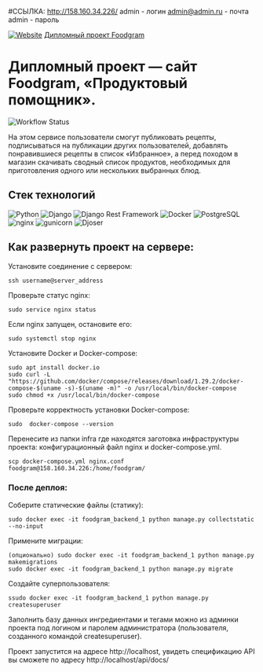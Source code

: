 #ССЫЛКА: http://158.160.34.226/
admin - логин 
admin@admin.ru - почта 
admin - пароль 

[![Website](https://img.shields.io/website?url=http%3A%2F%2F158.160.34.226)](http://158.160.34.226) [Дипломный проект Foodgram](http://158.160.34.226/ "Foodgram Продуктовый помощник") 
# Дипломный проект — сайт Foodgram, «Продуктовый помощник».
![Workflow Status](https://github.com/YuraKvaskov/foodgram-project-react/actions/workflows/foodgram.yml/badge.svg)

На этом сервисе пользователи смогут публиковать рецепты, подписываться на публикации других пользователей, добавлять понравившиеся рецепты в список «Избранное», а перед походом в магазин скачивать сводный список продуктов, необходимых для приготовления одного или нескольких выбранных блюд.

## Стек технологий

<img src="https://img.shields.io/badge/Python-3.x-blue?logo=python&logoColor=white" alt="Python"> <img src="https://img.shields.io/badge/Django-3.x-green?logo=django&logoColor=white" alt="Django"> <img src="https://img.shields.io/badge/Django%20Rest%20Framework-3.x-green?logo=django&logoColor=white" alt="Django Rest Framework"> <img src="https://img.shields.io/badge/Docker-latest-blue?logo=docker&logoColor=white" alt="Docker"> <img src="https://img.shields.io/badge/PostgreSQL-latest-blue?logo=postgresql&logoColor=white" alt="PostgreSQL"> <img src="https://img.shields.io/badge/nginx-latest-green?logo=nginx&logoColor=white" alt="nginx"> <img src="https://img.shields.io/badge/gunicorn-latest-blue?logo=gunicorn&logoColor=white" alt="gunicorn"> <img src="https://img.shields.io/badge/Djoser-2.x-green?logo=django&logoColor=white" alt="Djoser">


## Как развернуть проект на сервере:

Установите соединение с сервером:

```
ssh username@server_address
```
Проверьте статус nginx:

```
sudo service nginx status
```
Если nginx запущен, остановите его:

```
sudo systemctl stop nginx
```
Установите Docker и Docker-compose:

```
sudo apt install docker.io
sudo curl -L "https://github.com/docker/compose/releases/download/1.29.2/docker-compose-$(uname -s)-$(uname -m)" -o /usr/local/bin/docker-compose
sudo chmod +x /usr/local/bin/docker-compose
```
Проверьте корректность установки Docker-compose:

```
sudo  docker-compose --version
```
Перенесите из папки infra где находятся заготовка инфраструктуры проекта: конфигурационный файл nginx и docker-compose.yml.
```
scp docker-compose.yml nginx.conf foodgram@158.160.34.226:/home/foodgram/
```
### После деплоя:
Соберите статические файлы (статику):

```
sudo docker exec -it foodgram_backend_1 python manage.py collectstatic --no-input
```
Примените миграции:

```
(опционально) sudo docker exec -it foodgram_backend_1 python manage.py makemigrations
sudo docker exec -it foodgram_backend_1 python manage.py migrate
```
Создайте суперпользователя:

```
ssudo docker exec -it foodgram_backend_1 python manage.py createsuperuser
```
Заполнить базу данных ингредиентами и тегами можно из админки проекта под логином и паролем администратора (пользователя, созданного командой createsuperuser).  

Проект запустится на адресе http://localhost, увидеть спецификацию API вы сможете по адресу http://localhost/api/docs/

